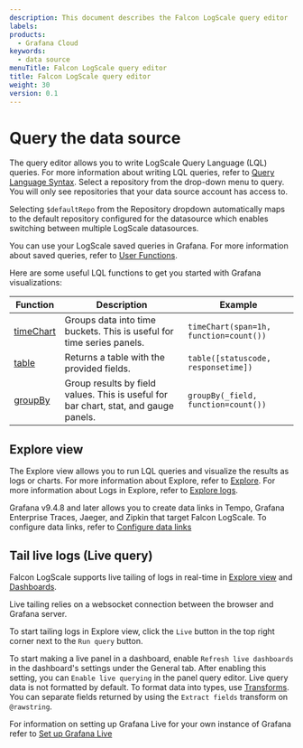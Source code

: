 ```yaml
---
description: This document describes the Falcon LogScale query editor
labels:
products:
  - Grafana Cloud
keywords:
  - data source
menuTitle: Falcon LogScale query editor
title: Falcon LogScale query editor
weight: 30
version: 0.1
---
```


# Query the data source

The query editor allows you to write LogScale Query Language (LQL) queries. For more information about writing LQL queries, refer to [Query Language Syntax](https://library.humio.com/falcon-logscale/syntax.html). Select a repository from the drop-down menu to query. You will only see repositories that your data source account has access to.

Selecting `$defaultRepo` from the Repository dropdown automatically maps to the default repository configured for the datasource which enables switching between multiple LogScale datasources.

You can use your LogScale saved queries in Grafana. For more information about saved queries, refer to [User Functions](https://library.humio.com/falcon-logscale/syntax-function.html#syntax-function-user).

Here are some useful LQL functions to get you started with Grafana visualizations:

| Function                                                                        | Description                                                                          | Example                                |
| ------------------------------------------------------------------------------- | ------------------------------------------------------------------------------------ | -------------------------------------- |
| [timeChart](https://library.humio.com/falcon-logscale/functions-timechart.html) | Groups data into time buckets. This is useful for time series panels.                | `timeChart(span=1h, function=count())` |
| [table](https://library.humio.com/falcon-logscale/functions-table.html)         | Returns a table with the provided fields.                                            | `table([statuscode, responsetime])`    |
| [groupBy](https://library.humio.com/falcon-logscale/functions-groupby.html)     | Group results by field values. This is useful for bar chart, stat, and gauge panels. | `groupBy(_field, function=count())`    |

## Explore view

The Explore view allows you to run LQL queries and visualize the results as logs or charts. For more information about Explore, refer to [Explore](https://grafana.com/docs/grafana/latest/features/explore/). For more information about Logs in Explore, refer to [Explore logs](https://grafana.com/docs/grafana/latest/explore/logs-integration/).

Grafana v9.4.8 and later allows you to create data links in Tempo, Grafana Enterprise Traces, Jaeger, and Zipkin that target Falcon LogScale. To configure data links, refer to [Configure data links](/docs/plugins/grafana-falconlogscale-datasourcelatest/configure#configure-data-links)

## Tail live logs (Live query)

Falcon LogScale supports live tailing of logs in real-time in [Explore view](https://grafana.com/docs/grafana/next/explore/) and [Dashboards](https://grafana.com/docs/grafana/latest/dashboards/).

Live tailing relies on a websocket connection between the browser and Grafana server.

To start tailing logs in Explore view, click the `Live` button in the top right corner next to the `Run query` button.

To start making a live panel in a dashboard, enable `Refresh live dashboards` in the dashboard's settings under the General tab. After enabling this setting, you can `Enable live querying` in the panel query editor. Live query data is not formatted by default. To format data into types, use [Transforms](https://grafana.com/docs/grafana/latest/panels-visualizations/query-transform-data/transform-data/). You can separate fields returned by using the `Extract fields` transform on `@rawstring`.

For information on setting up Grafana Live for your own instance of Grafana refer to [Set up Grafana Live](https://grafana.com/docs/grafana/latest/setup-grafana/set-up-grafana-live/)